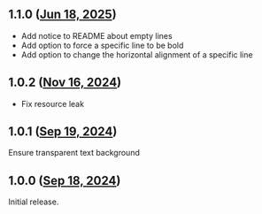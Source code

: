 ## 1.1.0 ([Jun 18, 2025](https://github.com/ramensoftware/windhawk-mods/blob/d5b48dbb461bd68125950069d6c124ee5b15bff0/mods/custom-desktop-watermark.wh.cpp))

- Add notice to README about empty lines
- Add option to force a specific line to be bold
- Add option to change the horizontal alignment of a specific line

## 1.0.2 ([Nov 16, 2024](https://github.com/ramensoftware/windhawk-mods/blob/3205ff7547c8429f0d5b7141231a8733c18d123d/mods/custom-desktop-watermark.wh.cpp))

- Fix resource leak

## 1.0.1 ([Sep 19, 2024](https://github.com/ramensoftware/windhawk-mods/blob/7b9cc220e6128fbdbd9f95e8588b674f98e407e7/mods/custom-desktop-watermark.wh.cpp))

Ensure transparent text background

## 1.0.0 ([Sep 18, 2024](https://github.com/ramensoftware/windhawk-mods/blob/5caa900cecb8fd17107363c40fdc102d6f68c512/mods/custom-desktop-watermark.wh.cpp))

Initial release.
